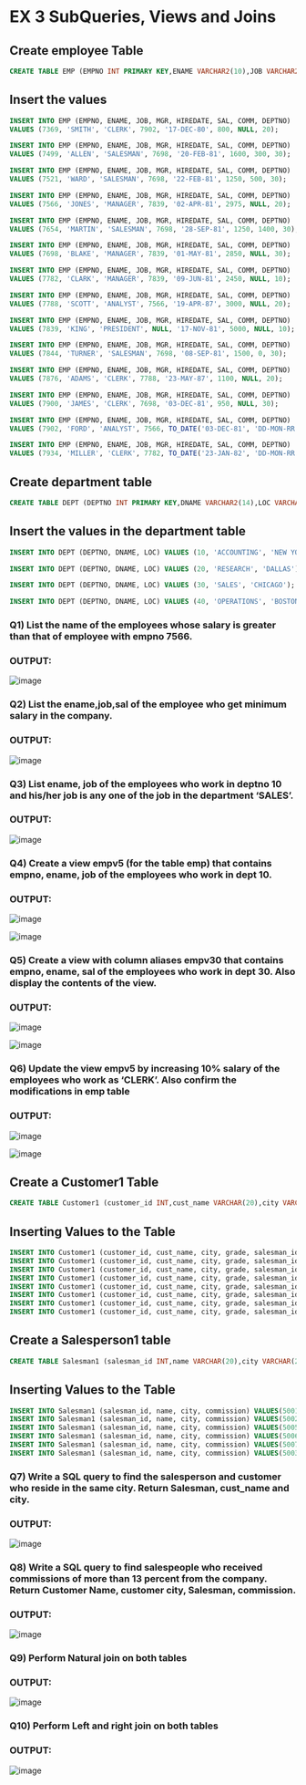 # EX 3 SubQueries, Views and Joins 


## Create employee Table
```sql
CREATE TABLE EMP (EMPNO INT PRIMARY KEY,ENAME VARCHAR2(10),JOB VARCHAR2(9),MGR INT,HIREDATE DATE,SAL INT,COMM INT,DEPTNO INT);
```
## Insert the values
```sql
INSERT INTO EMP (EMPNO, ENAME, JOB, MGR, HIREDATE, SAL, COMM, DEPTNO)
VALUES (7369, 'SMITH', 'CLERK', 7902, '17-DEC-80', 800, NULL, 20);

INSERT INTO EMP (EMPNO, ENAME, JOB, MGR, HIREDATE, SAL, COMM, DEPTNO)
VALUES (7499, 'ALLEN', 'SALESMAN', 7698, '20-FEB-81', 1600, 300, 30);

INSERT INTO EMP (EMPNO, ENAME, JOB, MGR, HIREDATE, SAL, COMM, DEPTNO)
VALUES (7521, 'WARD', 'SALESMAN', 7698, '22-FEB-81', 1250, 500, 30);

INSERT INTO EMP (EMPNO, ENAME, JOB, MGR, HIREDATE, SAL, COMM, DEPTNO)
VALUES (7566, 'JONES', 'MANAGER', 7839, '02-APR-81', 2975, NULL, 20);

INSERT INTO EMP (EMPNO, ENAME, JOB, MGR, HIREDATE, SAL, COMM, DEPTNO)
VALUES (7654, 'MARTIN', 'SALESMAN', 7698, '28-SEP-81', 1250, 1400, 30);

INSERT INTO EMP (EMPNO, ENAME, JOB, MGR, HIREDATE, SAL, COMM, DEPTNO)
VALUES (7698, 'BLAKE', 'MANAGER', 7839, '01-MAY-81', 2850, NULL, 30);

INSERT INTO EMP (EMPNO, ENAME, JOB, MGR, HIREDATE, SAL, COMM, DEPTNO)
VALUES (7782, 'CLARK', 'MANAGER', 7839, '09-JUN-81', 2450, NULL, 10);

INSERT INTO EMP (EMPNO, ENAME, JOB, MGR, HIREDATE, SAL, COMM, DEPTNO)
VALUES (7788, 'SCOTT', 'ANALYST', 7566, '19-APR-87', 3000, NULL, 20);

INSERT INTO EMP (EMPNO, ENAME, JOB, MGR, HIREDATE, SAL, COMM, DEPTNO)
VALUES (7839, 'KING', 'PRESIDENT', NULL, '17-NOV-81', 5000, NULL, 10);

INSERT INTO EMP (EMPNO, ENAME, JOB, MGR, HIREDATE, SAL, COMM, DEPTNO)
VALUES (7844, 'TURNER', 'SALESMAN', 7698, '08-SEP-81', 1500, 0, 30);

INSERT INTO EMP (EMPNO, ENAME, JOB, MGR, HIREDATE, SAL, COMM, DEPTNO)
VALUES (7876, 'ADAMS', 'CLERK', 7788, '23-MAY-87', 1100, NULL, 20);

INSERT INTO EMP (EMPNO, ENAME, JOB, MGR, HIREDATE, SAL, COMM, DEPTNO)
VALUES (7900, 'JAMES', 'CLERK', 7698, '03-DEC-81', 950, NULL, 30);

INSERT INTO EMP (EMPNO, ENAME, JOB, MGR, HIREDATE, SAL, COMM, DEPTNO)
VALUES (7902, 'FORD', 'ANALYST', 7566, TO_DATE('03-DEC-81', 'DD-MON-RR'), 3000, 20, 20);

INSERT INTO EMP (EMPNO, ENAME, JOB, MGR, HIREDATE, SAL, COMM, DEPTNO)
VALUES (7934, 'MILLER', 'CLERK', 7782, TO_DATE('23-JAN-82', 'DD-MON-RR'), 1300, 10, 10);
```

## Create department table
```sql
CREATE TABLE DEPT (DEPTNO INT PRIMARY KEY,DNAME VARCHAR2(14),LOC VARCHAR2(13));
```
## Insert the values in the department table
```sql
INSERT INTO DEPT (DEPTNO, DNAME, LOC) VALUES (10, 'ACCOUNTING', 'NEW YORK');

INSERT INTO DEPT (DEPTNO, DNAME, LOC) VALUES (20, 'RESEARCH', 'DALLAS');

INSERT INTO DEPT (DEPTNO, DNAME, LOC) VALUES (30, 'SALES', 'CHICAGO');

INSERT INTO DEPT (DEPTNO, DNAME, LOC) VALUES (40, 'OPERATIONS', 'BOSTON');
```

### Q1) List the name of the employees whose salary is greater than that of employee with empno 7566.

### OUTPUT:
![image](https://github.com/Meetha22003992/EX-3-SubQueries-Views-and-Joins/assets/119401038/4e4ccca5-07d6-4509-92f5-389de3867a0f)

### Q2) List the ename,job,sal of the employee who get minimum salary in the company.

### OUTPUT:
![image](https://github.com/Meetha22003992/EX-3-SubQueries-Views-and-Joins/assets/119401038/8e8a8c3c-2946-4333-956d-6eaaa4d9b0bc)

### Q3) List ename, job of the employees who work in deptno 10 and his/her job is any one of the job in the department ‘SALES’.

### OUTPUT:
![image](https://github.com/Meetha22003992/EX-3-SubQueries-Views-and-Joins/assets/119401038/2f568cae-8ee7-40e0-a139-e2d46c1374ee)

### Q4) Create a view empv5 (for the table emp) that contains empno, ename, job of the employees who work in dept 10.

### OUTPUT:
![image](https://github.com/Meetha22003992/EX-3-SubQueries-Views-and-Joins/assets/119401038/439311b8-792b-4d1a-b14c-60501d5fac71)

![image](https://github.com/Meetha22003992/EX-3-SubQueries-Views-and-Joins/assets/119401038/39a489d4-dd98-4e8a-af23-7519acba4137)


### Q5) Create a view with column aliases empv30 that contains empno, ename, sal of the employees who work in dept 30. Also display the contents of the view.

### OUTPUT:
![image](https://github.com/Meetha22003992/EX-3-SubQueries-Views-and-Joins/assets/119401038/76f0058d-c683-40e4-b433-efff24293f26)

![image](https://github.com/Meetha22003992/EX-3-SubQueries-Views-and-Joins/assets/119401038/68cc8409-bba9-40bc-b4e9-0ed66bb38692)

### Q6) Update the view empv5 by increasing 10% salary of the employees who work as ‘CLERK’. Also confirm the modifications in emp table

### OUTPUT:
![image](https://github.com/Meetha22003992/EX-3-SubQueries-Views-and-Joins/assets/119401038/9beac3d1-0d10-4205-be68-5e7378b94f32)

![image](https://github.com/Meetha22003992/EX-3-SubQueries-Views-and-Joins/assets/119401038/f07e09fa-557e-494f-b9e0-503e7f92555e)

## Create a Customer1 Table
```sql
CREATE TABLE Customer1 (customer_id INT,cust_name VARCHAR(20),city VARCHAR(20),grade INT,salesman_id INT);
```
## Inserting Values to the Table
```sql
INSERT INTO Customer1 (customer_id, cust_name, city, grade, salesman_id) VALUES(3002, 'Nick Rimando', 'New York', 100, 5001);
INSERT INTO Customer1 (customer_id, cust_name, city, grade, salesman_id) VALUES(3007, 'Brad Davis', 'New York', 200, 5001);
INSERT INTO Customer1 (customer_id, cust_name, city, grade, salesman_id) VALUES(3005, 'Graham Zusi', 'California', 200, 5002);
INSERT INTO Customer1 (customer_id, cust_name, city, grade, salesman_id) VALUES(3008, 'Julian Green', 'London', 300, 5002);
INSERT INTO Customer1 (customer_id, cust_name, city, grade, salesman_id) VALUES(3004, 'Fabian Johnson', 'Paris', 300, 5006);
INSERT INTO Customer1 (customer_id, cust_name, city, grade, salesman_id) VALUES(3009, 'Geoff Cameron', 'Berlin', 100, 5003);
INSERT INTO Customer1 (customer_id, cust_name, city, grade, salesman_id) VALUES(3003, 'Jozy Altidor', 'Moscow', 200, 5007);
INSERT INTO Customer1 (customer_id, cust_name, city, grade, salesman_id) VALUES(3001, 'Brad Guzan', 'London', NULL, 5005);
```
## Create a Salesperson1 table
```sql
CREATE TABLE Salesman1 (salesman_id INT,name VARCHAR(20),city VARCHAR(20),commission DECIMAL(4,2));
```
## Inserting Values to the Table
```sql
INSERT INTO Salesman1 (salesman_id, name, city, commission) VALUES(5001, 'James Hoog', 'New York', 0.15);
INSERT INTO Salesman1 (salesman_id, name, city, commission) VALUES(5002, 'Nail Knite', 'Paris', 0.13);
INSERT INTO Salesman1 (salesman_id, name, city, commission) VALUES(5005, 'Pit Alex', 'London', 0.11);
INSERT INTO Salesman1 (salesman_id, name, city, commission) VALUES(5006, 'Mc Lyon', 'Paris', 0.14);
INSERT INTO Salesman1 (salesman_id, name, city, commission) VALUES(5007, 'Paul Adam', 'Rome', 0.13);
INSERT INTO Salesman1 (salesman_id, name, city, commission) VALUES(5003, 'Lauson Hen', 'San Jose', 0.12);
```
### Q7) Write a SQL query to find the salesperson and customer who reside in the same city. Return Salesman, cust_name and city.

### OUTPUT:
![image](https://github.com/Meetha22003992/EX-3-SubQueries-Views-and-Joins/assets/119401038/9d2bb240-3f0f-4354-abb9-41e7a95adebf)

### Q8) Write a SQL query to find salespeople who received commissions of more than 13 percent from the company. Return Customer Name, customer city, Salesman, commission.

### OUTPUT:
![image](https://github.com/Meetha22003992/EX-3-SubQueries-Views-and-Joins/assets/119401038/e218a7a3-25f4-428a-a6b1-6d9a908d005c)

### Q9) Perform Natural join on both tables

### OUTPUT:
![image](https://github.com/Meetha22003992/EX-3-SubQueries-Views-and-Joins/assets/119401038/8f7615a3-f4c8-4cc4-a635-e08c66505735)


### Q10) Perform Left and right join on both tables

### OUTPUT:
![image](https://github.com/Meetha22003992/EX-3-SubQueries-Views-and-Joins/assets/119401038/702826e0-c950-4369-936f-3204a20d4e55)

